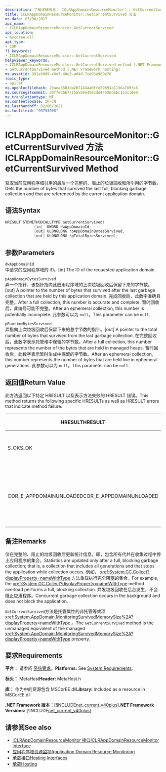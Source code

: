 ```yaml
---
description: 了解详细信息： ICLRAppDomainResourceMonitor：： GetCurrentSurvived 方法
title: ICLRAppDomainResourceMonitor::GetCurrentSurvived 方法
ms.date: 03/30/2017
api_name:
- ICLRAppDomainResourceMonitor.GetCurrentSurvived
api_location:
- mscoree.dll
api_type:
- COM
f1_keywords:
- ICLRAppDomainResourceMonitor::GetCurrentSurvived
helpviewer_keywords:
- ICLRAppDomainResourceMonitor::GetCurrentSurvived method [.NET Framework hosting]
- GetCurrentSurvived method [.NET Framework hosting]
ms.assetid: 392e9009-40ef-40e3-ad4d-7ce93a989e78
topic_type:
- apiref
ms.openlocfilehash: 20aea8583da207144aa0ffe29591a113da789fa8
ms.sourcegitcommit: ddf7edb67715a5b9a45e3dd44536dabc153c1de0
ms.translationtype: MT
ms.contentlocale: zh-CN
ms.lasthandoff: 02/06/2021
ms.locfileid: "99753908"
---
```

# <a name="iclrappdomainresourcemonitorgetcurrentsurvived-method"></a><span data-ttu-id="f455f-103">ICLRAppDomainResourceMonitor::GetCurrentSurvived 方法</span><span class="sxs-lookup"><span data-stu-id="f455f-103">ICLRAppDomainResourceMonitor::GetCurrentSurvived Method</span></span>

<span data-ttu-id="f455f-104">获取当前应用程序域引用的最后一个完整的、阻止的垃圾回收和所引用的字节数。</span><span class="sxs-lookup"><span data-stu-id="f455f-104">Gets the number of bytes that survived the last full, blocking garbage collection and that are referenced by the current application domain.</span></span>  
  
## <a name="syntax"></a><span data-ttu-id="f455f-105">语法</span><span class="sxs-lookup"><span data-stu-id="f455f-105">Syntax</span></span>  
  
```cpp  
HRESULT STDMETHODCALLTYPE GetCurrentSurvived(  
             [in]  DWORD dwAppDomainId,  
             [out] ULONGLONG *pAppDomainBytesSurvived,  
             [out] ULONGLONG *pTotalBytesSurvived);  
```  
  
## <a name="parameters"></a><span data-ttu-id="f455f-106">参数</span><span class="sxs-lookup"><span data-stu-id="f455f-106">Parameters</span></span>  

 `dwAppDomainId`  
 <span data-ttu-id="f455f-107">中请求的应用程序域的 ID。</span><span class="sxs-lookup"><span data-stu-id="f455f-107">[in] The ID of the requested application domain.</span></span>  
  
 `pAppDomainBytesSurvived`  
 <span data-ttu-id="f455f-108">弄一个指针，该指针指向此应用程序域的上次垃圾回收后保留下来的字节数。</span><span class="sxs-lookup"><span data-stu-id="f455f-108">[out] A pointer to the number of bytes that survived after the last garbage collection that are held by this application domain.</span></span> <span data-ttu-id="f455f-109">完成回收后，此数字准确且完整。</span><span class="sxs-lookup"><span data-stu-id="f455f-109">After a full collection, this number is accurate and complete.</span></span> <span data-ttu-id="f455f-110">暂时回收后，此编号可能不完整。</span><span class="sxs-lookup"><span data-stu-id="f455f-110">After an ephemeral collection, this number is potentially incomplete.</span></span> <span data-ttu-id="f455f-111">此参数可以为 `null`。</span><span class="sxs-lookup"><span data-stu-id="f455f-111">This parameter can be `null`.</span></span>  
  
 `pRuntimeBytesSurvived`  
 <span data-ttu-id="f455f-112">弄指向上次垃圾回收后保留下来的总字节数的指针。</span><span class="sxs-lookup"><span data-stu-id="f455f-112">[out] A pointer to the total number of bytes that survived from the last garbage collection.</span></span> <span data-ttu-id="f455f-113">在完整回收后，此数字表示托管堆中保留的字节数。</span><span class="sxs-lookup"><span data-stu-id="f455f-113">After a full collection, this number represents the number of the bytes that are held in managed heaps.</span></span> <span data-ttu-id="f455f-114">暂时回收后，此数字表示暂时生成中保留的字节数。</span><span class="sxs-lookup"><span data-stu-id="f455f-114">After an ephemeral collection, this number represents the number of bytes that are held live in ephemeral generations.</span></span> <span data-ttu-id="f455f-115">此参数可以为 `null`。</span><span class="sxs-lookup"><span data-stu-id="f455f-115">This parameter can be `null`.</span></span>  
  
## <a name="return-value"></a><span data-ttu-id="f455f-116">返回值</span><span class="sxs-lookup"><span data-stu-id="f455f-116">Return Value</span></span>  

 <span data-ttu-id="f455f-117">此方法返回以下特定 HRESULT 以及表示方法失败的 HRESULT 错误。</span><span class="sxs-lookup"><span data-stu-id="f455f-117">This method returns the following specific HRESULTs as well as HRESULT errors that indicate method failure.</span></span>  
  
|<span data-ttu-id="f455f-118">HRESULT</span><span class="sxs-lookup"><span data-stu-id="f455f-118">HRESULT</span></span>|<span data-ttu-id="f455f-119">说明</span><span class="sxs-lookup"><span data-stu-id="f455f-119">Description</span></span>|  
|-------------|-----------------|  
|<span data-ttu-id="f455f-120">S_OK</span><span class="sxs-lookup"><span data-stu-id="f455f-120">S_OK</span></span>|<span data-ttu-id="f455f-121">该方法已成功完成。</span><span class="sxs-lookup"><span data-stu-id="f455f-121">The method completed successfully.</span></span>|  
|<span data-ttu-id="f455f-122">COR_E_APPDOMAINUNLOADED</span><span class="sxs-lookup"><span data-stu-id="f455f-122">COR_E_APPDOMAINUNLOADED</span></span>|<span data-ttu-id="f455f-123">应用程序域已卸载或不存在。</span><span class="sxs-lookup"><span data-stu-id="f455f-123">The application domain has been unloaded or does not exist.</span></span>|  
  
## <a name="remarks"></a><span data-ttu-id="f455f-124">备注</span><span class="sxs-lookup"><span data-stu-id="f455f-124">Remarks</span></span>  

 <span data-ttu-id="f455f-125">仅在完整的、阻止的垃圾回收后更新统计信息。即，包含所有代并在收集过程中停止应用程序的集合。</span><span class="sxs-lookup"><span data-stu-id="f455f-125">Statistics are updated only after a full, blocking garbage collection; that is, a collection that includes all generations and that stops the application while collection occurs.</span></span> <span data-ttu-id="f455f-126">例如， <xref:System.GC.Collect?displayProperty=nameWithType> 方法重载执行完全阻塞的集合。</span><span class="sxs-lookup"><span data-stu-id="f455f-126">For example, the <xref:System.GC.Collect?displayProperty=nameWithType> method overload performs a full, blocking collection.</span></span> <span data-ttu-id="f455f-127">并发垃圾回收在后台发生，不会阻止应用程序。</span><span class="sxs-lookup"><span data-stu-id="f455f-127">Concurrent garbage collection occurs in the background and does not block the application.</span></span>  
  
 <span data-ttu-id="f455f-128">`GetCurrentSurvived`方法是托管属性的非托管等效项 <xref:System.AppDomain.MonitoringSurvivedMemorySize%2A?displayProperty=nameWithType> 。</span><span class="sxs-lookup"><span data-stu-id="f455f-128">The `GetCurrentSurvived` method is the unmanaged equivalent of the managed <xref:System.AppDomain.MonitoringSurvivedMemorySize%2A?displayProperty=nameWithType> property.</span></span>  
  
## <a name="requirements"></a><span data-ttu-id="f455f-129">要求</span><span class="sxs-lookup"><span data-stu-id="f455f-129">Requirements</span></span>  

 <span data-ttu-id="f455f-130">**平台：** 请参阅 [系统要求](../../get-started/system-requirements.md)。</span><span class="sxs-lookup"><span data-stu-id="f455f-130">**Platforms:** See [System Requirements](../../get-started/system-requirements.md).</span></span>  
  
 <span data-ttu-id="f455f-131">**标头：** MetaHost</span><span class="sxs-lookup"><span data-stu-id="f455f-131">**Header:** MetaHost.h</span></span>  
  
 <span data-ttu-id="f455f-132">**库：** 作为中的资源包含 MSCorEE.dll</span><span class="sxs-lookup"><span data-stu-id="f455f-132">**Library:** Included as a resource in MSCorEE.dll</span></span>  
  
 <span data-ttu-id="f455f-133">**.NET Framework 版本：**[!INCLUDE[net_current_v40plus](../../../../includes/net-current-v40plus-md.md)]</span><span class="sxs-lookup"><span data-stu-id="f455f-133">**.NET Framework Versions:** [!INCLUDE[net_current_v40plus](../../../../includes/net-current-v40plus-md.md)]</span></span>  
  
## <a name="see-also"></a><span data-ttu-id="f455f-134">请参阅</span><span class="sxs-lookup"><span data-stu-id="f455f-134">See also</span></span>

- [<span data-ttu-id="f455f-135">ICLRAppDomainResourceMonitor 接口</span><span class="sxs-lookup"><span data-stu-id="f455f-135">ICLRAppDomainResourceMonitor Interface</span></span>](iclrappdomainresourcemonitor-interface.md)
- [<span data-ttu-id="f455f-136">应用程序域资源监视</span><span class="sxs-lookup"><span data-stu-id="f455f-136">Application Domain Resource Monitoring</span></span>](../../../standard/garbage-collection/app-domain-resource-monitoring.md)
- [<span data-ttu-id="f455f-137">承载接口</span><span class="sxs-lookup"><span data-stu-id="f455f-137">Hosting Interfaces</span></span>](hosting-interfaces.md)
- [<span data-ttu-id="f455f-138">承载</span><span class="sxs-lookup"><span data-stu-id="f455f-138">Hosting</span></span>](index.md)
